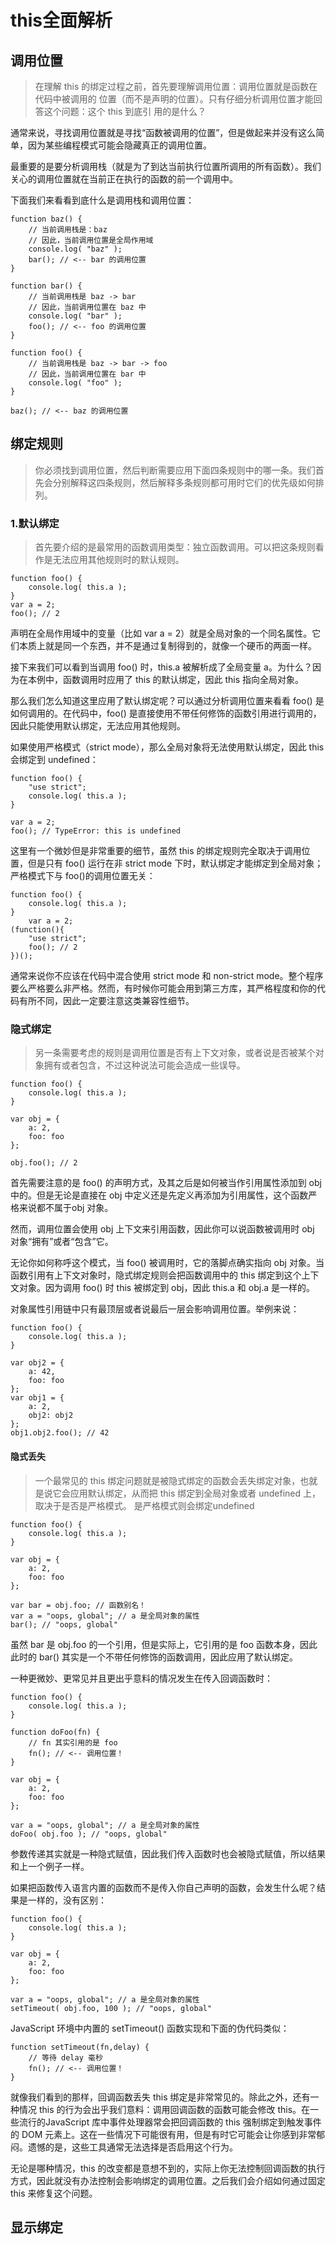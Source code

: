 # this全面解析
## 调用位置
>在理解 this 的绑定过程之前，首先要理解调用位置：调用位置就是函数在代码中被调用的
位置（而不是声明的位置）。只有仔细分析调用位置才能回答这个问题：这个 this 到底引
用的是什么？

通常来说，寻找调用位置就是寻找“函数被调用的位置”，但是做起来并没有这么简单，因为某些编程模式可能会隐藏真正的调用位置。

最重要的是要分析调用栈（就是为了到达当前执行位置所调用的所有函数）。我们关心的调用位置就在当前正在执行的函数的前一个调用中。

下面我们来看看到底什么是调用栈和调用位置：
```
function baz() {
    // 当前调用栈是：baz
    // 因此，当前调用位置是全局作用域
    console.log( "baz" );
    bar(); // <-- bar 的调用位置
}

function bar() {
    // 当前调用栈是 baz -> bar
    // 因此，当前调用位置在 baz 中
    console.log( "bar" );
    foo(); // <-- foo 的调用位置
}

function foo() {
    // 当前调用栈是 baz -> bar -> foo
    // 因此，当前调用位置在 bar 中
    console.log( "foo" );
}

baz(); // <-- baz 的调用位置
```

## 绑定规则
>你必须找到调用位置，然后判断需要应用下面四条规则中的哪一条。我们首先会分别解释这四条规则，然后解释多条规则都可用时它们的优先级如何排列。

### 1.默认绑定
>首先要介绍的是最常用的函数调用类型：独立函数调用。可以把这条规则看作是无法应用其他规则时的默认规则。
```
function foo() {
    console.log( this.a );
}
var a = 2;
foo(); // 2
```
声明在全局作用域中的变量（比如 var a = 2）就是全局对象的一个同名属性。它们本质上就是同一个东西，并不是通过复制得到的，就像一个硬币的两面一样。

接下来我们可以看到当调用 foo() 时，this.a 被解析成了全局变量 a。为什么？因为在本例中，函数调用时应用了 this 的默认绑定，因此 this 指向全局对象。

那么我们怎么知道这里应用了默认绑定呢？可以通过分析调用位置来看看 foo() 是如何调用的。在代码中，foo() 是直接使用不带任何修饰的函数引用进行调用的，因此只能使用默认绑定，无法应用其他规则。

如果使用严格模式（strict mode），那么全局对象将无法使用默认绑定，因此 this 会绑定到 undefined：
```
function foo() {
    "use strict";
    console.log( this.a );
}

var a = 2;
foo(); // TypeError: this is undefined
```

这里有一个微妙但是非常重要的细节，虽然 this 的绑定规则完全取决于调用位置，但是只有 foo() 运行在非 strict mode 下时，默认绑定才能绑定到全局对象；严格模式下与 foo()的调用位置无关：
```
function foo() {
    console.log( this.a );
}
    var a = 2;
(function(){
    "use strict";
    foo(); // 2
})();
```
通常来说你不应该在代码中混合使用 strict mode 和 non-strict mode。整个程序要么严格要么非严格。然而，有时候你可能会用到第三方库，其严格程度和你的代码有所不同，因此一定要注意这类兼容性细节。

### 隐式绑定
>另一条需要考虑的规则是调用位置是否有上下文对象，或者说是否被某个对象拥有或者包含，不过这种说法可能会造成一些误导。
```
function foo() {
    console.log( this.a );
}

var obj = {
    a: 2,
    foo: foo
};

obj.foo(); // 2
```
首先需要注意的是 foo() 的声明方式，及其之后是如何被当作引用属性添加到 obj 中的。但是无论是直接在 obj 中定义还是先定义再添加为引用属性，这个函数严格来说都不属于obj 对象。

然而，调用位置会使用 obj 上下文来引用函数，因此你可以说函数被调用时 obj 对象“拥有”或者“包含”它。

无论你如何称呼这个模式，当 foo() 被调用时，它的落脚点确实指向 obj 对象。当函数引用有上下文对象时，隐式绑定规则会把函数调用中的 this 绑定到这个上下文对象。因为调用 foo() 时 this 被绑定到 obj，因此 this.a 和 obj.a 是一样的。

对象属性引用链中只有最顶层或者说最后一层会影响调用位置。举例来说：
```
function foo() {
    console.log( this.a );
}

var obj2 = {
    a: 42,
    foo: foo
};
var obj1 = {
    a: 2,
    obj2: obj2
};
obj1.obj2.foo(); // 42
```
#### 隐式丢失
>一个最常见的 this 绑定问题就是被隐式绑定的函数会丢失绑定对象，也就是说它会应用默认绑定，从而把 this 绑定到全局对象或者 undefined 上，取决于是否是严格模式。 是严格模式则会绑定undefined
```
function foo() {
    console.log( this.a );
}

var obj = {
    a: 2,
    foo: foo
};

var bar = obj.foo; // 函数别名！
var a = "oops, global"; // a 是全局对象的属性
bar(); // "oops, global"
```
虽然 bar 是 obj.foo 的一个引用，但是实际上，它引用的是 foo 函数本身，因此此时的
bar() 其实是一个不带任何修饰的函数调用，因此应用了默认绑定。

一种更微妙、更常见并且更出乎意料的情况发生在传入回调函数时：
```
function foo() {
    console.log( this.a );
}

function doFoo(fn) {
    // fn 其实引用的是 foo
    fn(); // <-- 调用位置！
}

var obj = {
    a: 2,
    foo: foo
};

var a = "oops, global"; // a 是全局对象的属性
doFoo( obj.foo ); // "oops, global"
```
参数传递其实就是一种隐式赋值，因此我们传入函数时也会被隐式赋值，所以结果和上一个例子一样。

如果把函数传入语言内置的函数而不是传入你自己声明的函数，会发生什么呢？结果是一样的，没有区别：
```
function foo() {
    console.log( this.a );
}

var obj = {
    a: 2,
    foo: foo
};

var a = "oops, global"; // a 是全局对象的属性
setTimeout( obj.foo, 100 ); // "oops, global"
```

JavaScript 环境中内置的 setTimeout() 函数实现和下面的伪代码类似：
```
function setTimeout(fn,delay) {
    // 等待 delay 毫秒
    fn(); // <-- 调用位置！
}
```
就像我们看到的那样，回调函数丢失 this 绑定是非常常见的。除此之外，还有一种情况 this 的行为会出乎我们意料：调用回调函数的函数可能会修改 this。在一些流行的JavaScript 库中事件处理器常会把回调函数的 this 强制绑定到触发事件的 DOM 元素上。这在一些情况下可能很有用，但是有时它可能会让你感到非常郁闷。遗憾的是，这些工具通常无法选择是否启用这个行为。

无论是哪种情况，this 的改变都是意想不到的，实际上你无法控制回调函数的执行方式，因此就没有办法控制会影响绑定的调用位置。之后我们会介绍如何通过固定 this 来修复这个问题。

## 显示绑定

